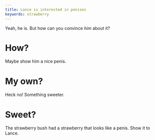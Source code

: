 ```yaml
---
title: Lance is interested in penises
keywords: strawberry 
---
```


Yeah, he is. But how can you convince _him_ about it?

# How?
Maybe show him a nice penis.

# My own?
Heck no! Something sweeter.

# Sweet?
The strawberry bush had a strawberry that looks like a penis. Show it to Lance.
